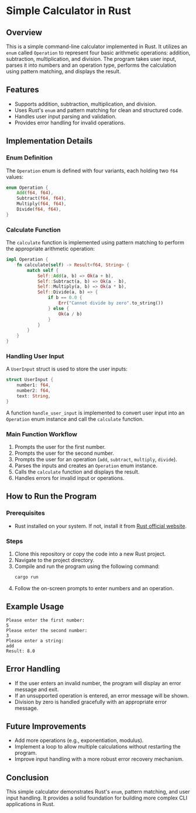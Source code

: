 # Simple Calculator in Rust

## Overview
This is a simple command-line calculator implemented in Rust. It utilizes an `enum` called `Operation` to represent four basic arithmetic operations: addition, subtraction, multiplication, and division. The program takes user input, parses it into numbers and an operation type, performs the calculation using pattern matching, and displays the result.

## Features
- Supports addition, subtraction, multiplication, and division.
- Uses Rust's `enum` and pattern matching for clean and structured code.
- Handles user input parsing and validation.
- Provides error handling for invalid operations.

## Implementation Details

### Enum Definition
The `Operation` enum is defined with four variants, each holding two `f64` values:
```rust
enum Operation {
    Add(f64, f64),
    Subtract(f64, f64),
    Multiply(f64, f64),
    Divide(f64, f64),
}
```

### Calculate Function
The `calculate` function is implemented using pattern matching to perform the appropriate arithmetic operation:
```rust
impl Operation {
    fn calculate(self) -> Result<f64, String> {
        match self {
            Self::Add(a, b) => Ok(a + b),
            Self::Subtract(a, b) => Ok(a - b),
            Self::Multiply(a, b) => Ok(a * b),
            Self::Divide(a, b) => {
                if b == 0.0 {
                    Err("Cannot divide by zero".to_string())
                } else {
                    Ok(a / b)
                }
            }
        }
    }
}
```

### Handling User Input
A `UserInput` struct is used to store the user inputs:
```rust
struct UserInput {
    number1: f64,
    number2: f64,
    text: String,
}
```
A function `handle_user_input` is implemented to convert user input into an `Operation` enum instance and call the `calculate` function.

### Main Function Workflow
1. Prompts the user for the first number.
2. Prompts the user for the second number.
3. Prompts the user for an operation (`add`, `subtract`, `multiply`, `divide`).
4. Parses the inputs and creates an `Operation` enum instance.
5. Calls the `calculate` function and displays the result.
6. Handles errors for invalid input or operations.

## How to Run the Program
### Prerequisites
- Rust installed on your system. If not, install it from [Rust official website](https://www.rust-lang.org/).

### Steps
1. Clone this repository or copy the code into a new Rust project.
2. Navigate to the project directory.
3. Compile and run the program using the following command:
   ```sh
   cargo run
   ```
4. Follow the on-screen prompts to enter numbers and an operation.

## Example Usage
```
Please enter the first number:
5
Please enter the second number:
3
Please enter a string:
add
Result: 8.0
```

## Error Handling
- If the user enters an invalid number, the program will display an error message and exit.
- If an unsupported operation is entered, an error message will be shown.
- Division by zero is handled gracefully with an appropriate error message.

## Future Improvements
- Add more operations (e.g., exponentiation, modulus).
- Implement a loop to allow multiple calculations without restarting the program.
- Improve input handling with a more robust error recovery mechanism.

## Conclusion
This simple calculator demonstrates Rust's `enum`, pattern matching, and user input handling. It provides a solid foundation for building more complex CLI applications in Rust.
